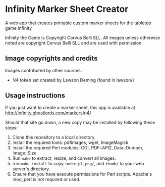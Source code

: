 # Infinity Marker Sheet Creator

A web app that creates printable custom marker sheets for the tabletop game Infinity

Infinity the Game is Copyright Corvus Belli SLL.  All images unless otherwise noted are copyright Corvus Belli SLL and are used with permission.

## Image copyrights and credits

Images contributed by other sources:

* N4 token set created by Lawson Deming (found in lawson/)

## Usage instructions

If you just want to create a marker sheet, this app is available at http://infinity.ghostlords.com/markers/n4/

Should that site go down, a new copy may be installed by following these steps:

1. Clone this repository to a local directory.
2. Install the required tools: pdfimages, wget, ImageMagick
3. Install the required Perl modules: CGI, PDF::API2, Data::Dumper, Image::Size
4. Run `make` to extract, resize, and convert all images.
5. run `make install` to copy `index.pl`, `png/`, and `thumb/` to your web server's directory.
6. Ensure that you have execute permissions for Perl scripts.  Apache's mod_perl is not required or used.
